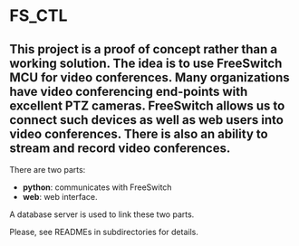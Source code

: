 # FS_CTL
This project is a proof of concept rather than a working solution.
The idea is to use FreeSwitch MCU for video conferences. Many organizations have video conferencing end-points with excellent PTZ cameras. FreeSwitch allows us to connect such devices as well as web users into video conferences. There is also an ability to stream and record video conferences.
---
There are two parts:
- **python**: communicates with FreeSwitch
- **web**: web interface.

A database server is used to link these two parts.

Please, see READMEs in subdirectories for details.